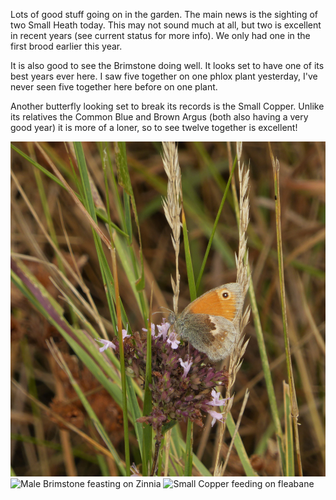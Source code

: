 Lots of good stuff going on in the garden. The main news is the sighting of two Small Heath today. This may not sound much at all, but two is excellent in recent years (see current status for more info). We only had one in the first brood earlier this year.

It is also good to see the Brimstone doing well. It looks set to have one of its best years ever here. I saw five together on one phlox plant yesterday, I've never seen five together here before on one plant.

Another butterfly looking set to break its records is the Small Copper. Unlike its relatives the Common Blue and Brown Argus (both also having a very good year) it is more of a loner, so to see twelve together is excellent!

![Small Heath feeding on marjoram](/asset/photo/news/21-08-13-small-heath.jpg) ![Male Brimstone feasting on Zinnia](/asset/photo/news/21-08-13-brimstone.jpg) ![Small Copper feeding on fleabane](/asset/photo/news/21-08-13-small-copper.jpg)
